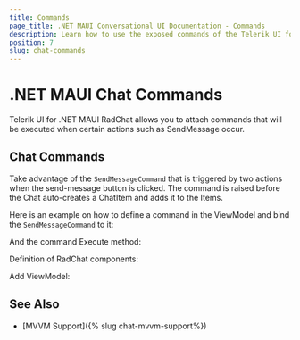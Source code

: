 ```yaml
---
title: Commands
page_title: .NET MAUI Conversational UI Documentation - Commands
description: Learn how to use the exposed commands of the Telerik UI for .NET MAUI Chat
position: 7
slug: chat-commands
---
```


# .NET MAUI Chat Commands

Telerik UI for .NET MAUI RadChat allows you to attach commands that will be executed when certain actions such as SendMessage occur.

## Chat Commands

Take advantage of the `SendMessageCommand` that is triggered by two actions when the send-message button is clicked. The command is raised before the Chat auto-creates a ChatItem and adds it to the Items.

Here is an example on how to define a command in the ViewModel and bind the `SendMessageCommand` to it:

And the command Execute method:

<snippet id='chat-commands-executemethod' />

Definition of RadChat components:

<snippet id='chat-commands-xaml' />

Add ViewModel:

<snippet id='chat-commands-viewmodel' />

## See Also

- [MVVM Support]({% slug chat-mvvm-support%})
